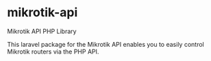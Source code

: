 # mikrotik-api
Mikrotik API PHP Library

This laravel package for the Mikrotik API enables you to easily control Mikrotik routers via the PHP API.
